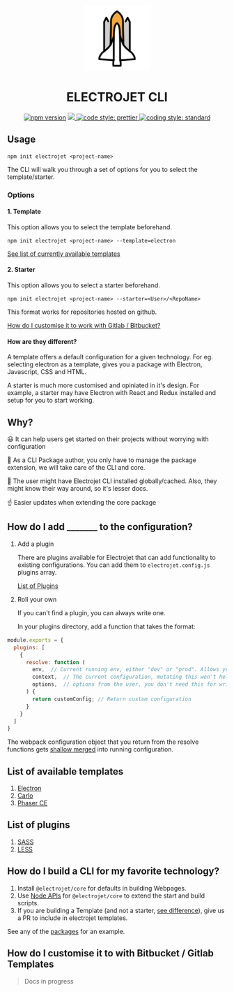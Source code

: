 <div align="center">
  <img src="logo.svg" alt="logo rocket" height="150">
  <h1>ELECTROJET CLI</h1>
  <a href="https://badge.fury.io/js/create-electrojet"><img src="https://badge.fury.io/js/create-electrojet.svg" alt="npm version" height="18"></a>
  <a href="https://circleci.com/gh/BoyWithSilverWings/create-electrojet">
    <img src="https://circleci.com/gh/BoyWithSilverWings/create-electrojet/tree/master.svg?style=svg" />
  </a>
  <a href="#badge">
    <img alt="code style: prettier" src="https://img.shields.io/badge/code_style-prettier-ff69b4.svg?style=flat-square">
  </a>
  <a href="https://standardjs.com">
    <img alt="coding style: standard" src="https://img.shields.io/badge/code_style-standard-brightgreen.svg">
  </a>
</div>


## Usage

```
npm init electrojet <project-name>
```

The CLI will walk you through a set of options for you to select the template/starter. 

### Options

#### 1. Template

This option allows you to select the template beforehand.

```
npm init electrojet <project-name> --template=electron
```

[See list of currently available templates](https://github.com/BoyWithSilverWings/create-electrojet#list-of-available-templates)

#### 2. Starter

This option allows you to select a starter beforehand.

```
npm init electrojet <project-name> --starter=<User>/<RepoName>
```

This format works for repositories hosted on github. 

[How do I customise it to work with Gitlab /  Bitbucket?](https://github.com/BoyWithSilverWings/create-electrojet#)

#### How are they different?

A template offers a default configuration for a given technology. For eg. selecting electron as a template, gives you a package with Electron, Javascript, CSS and HTML.

A starter is much more customised and opiniated in it's design. For example, a starter may have Electron with React and Redux installed and setup for you to start working.

## Why?

:smiley: It can help users get started on their projects without worrying with configuration

:wrench: As a CLI Package author, you only have to manage the package extension, we will take care of the CLI and core.

:rocket: The user might have Electrojet CLI installed globally/cached. Also, they might know their way around, so it's lesser docs.

:point_up: Easier updates when extending the core package

## How do I add _______ to the configuration?

1. Add a plugin

    There are plugins available for Electrojet that can add functionality to existing configurations. 
    You can add them to `electrojet.config.js` plugins array.

    [List of Plugins](https://github.com/BoyWithSilverWings/create-electrojet#list-of-plugins)

2. Roll your own

    If you can't find a plugin, you can always write one. 

    In your plugins directory, add a function that takes the format:

  ```js
  module.exports = {
    plugins: [
      {
        resolve: function (
          env,  // Current running env, either "dev" or "prod". Allows you to create multiple configs for development and production
          context,  // The current configuration, mutating this won't help
          options,  // options from the user, you don't need this for writing custom config
        ) {
          return customConfig; // Return custom configuration
        }
      }
    ]
  }
  ```

  The webpack configuration object that you return from the resolve functions gets [shallow merged](https://github.com/survivejs/webpack-merge#mergesmartconfiguration-configuration) into running configuration. 

## List of available templates

1. [Electron](https://github.com/BoyWithSilverWings/create-electrojet/tree/master/packages/electron)
2. [Carlo](https://github.com/BoyWithSilverWings/create-electrojet/tree/master/packages/carlo)
3. [Phaser CE](https://github.com/BoyWithSilverWings/create-electrojet/tree/master/packages/phaser-ce)


## List of plugins

1. [SASS](https://github.com/BoyWithSilverWings/create-electrojet/tree/master/plugins/sass)
2. [LESS](https://github.com/BoyWithSilverWings/create-electrojet/tree/master/plugins/less)

## How do I build a CLI for my favorite technology?

1. Install `@electrojet/core` for defaults in building Webpages. 
2. Use [Node APIs](https://github.com/BoyWithSilverWings/create-electrojet/tree/master/packages/core#node-api) for `@electrojet/core` to extend the start and build scripts.
3. If you are building a Template (and not a starter, [see difference](https://github.com/BoyWithSilverWings/create-electrojet#how-are-they-different)), give us a PR to include in electrojet templates.

See any of the [packages](https://github.com/BoyWithSilverWings/create-electrojet/tree/master/packages) for an example.

## How do I customise it to with Bitbucket / Gitlab Templates

> Docs in progress
